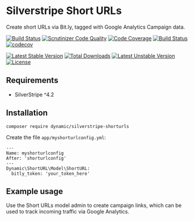 # Silverstripe Short URLs

Create short URLs via Bit.ly, tagged with Google Analytics Campaign data.

[![Build Status](https://travis-ci.org/dynamic/silverstripe-shorturls.svg?branch=master)](https://travis-ci.org/dynamic/silverstripe-shorturls)
[![Scrutinizer Code Quality](https://scrutinizer-ci.com/g/dynamic/silverstripe-shorturls/badges/quality-score.png?b=master)](https://scrutinizer-ci.com/g/dynamic/silverstripe-shorturls/?branch=master)
[![Code Coverage](https://scrutinizer-ci.com/g/dynamic/silverstripe-shorturls/badges/coverage.png?b=master)](https://scrutinizer-ci.com/g/dynamic/silverstripe-shorturls/?branch=master)
[![Build Status](https://scrutinizer-ci.com/g/dynamic/silverstripe-shorturls/badges/build.png?b=master)](https://scrutinizer-ci.com/g/dynamic/silverstripe-shorturls/build-status/master)
[![codecov](https://codecov.io/gh/dynamic/silverstripe-shorturls/branch/master/graph/badge.svg)](https://codecov.io/gh/dynamic/silverstripe-shorturls)

[![Latest Stable Version](https://poser.pugx.org/dynamic/silverstripe-shorturls/v/stable)](https://packagist.org/packages/dynamic/silverstripe-shorturls)
[![Total Downloads](https://poser.pugx.org/dynamic/silverstripe-shorturls/downloads)](https://packagist.org/packages/dynamic/silverstripe-shorturls)
[![Latest Unstable Version](https://poser.pugx.org/dynamic/silverstripe-shorturls/v/unstable)](https://packagist.org/packages/dynamic/silverstripe-shorturls)
[![License](https://poser.pugx.org/dynamic/silverstripe-shorturls/license)](https://packagist.org/packages/dynamic/silverstripe-shorturls)

## Requirements

- SilverStripe ^4.2

## Installation

`composer require dynamic/silverstripe-shorturls`

Create the file `app/myshorturlconfig.yml`:

	---
    Name: myshorturlconfig
    After: 'shorturlconfig'
    ---
    Dynamic\ShortURL\Model\ShortURL:
      bitly_token: 'your_token_here'

## Example usage

Use the Short URLs model admin to create campaign links, which can be used to track incoming traffic via Google Analytics.
